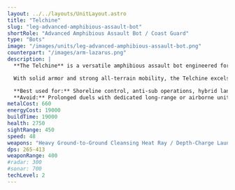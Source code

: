 ```yaml
---
layout: ../../layouts/UnitLayout.astro
title: "Telchine"
slug: "leg-advanced-amphibious-assault-bot"
shortRole: "Advanced Amphibious Assault Bot / Coast Guard"
type: "Bots"
image: "/images/units/leg-advanced-amphibious-assault-bot.png"
counterpart: "/images/arm-lazarus.png"
description: |
  **The Telchine** is a versatile amphibious assault bot engineered for shoreline control and underwater skirmishes. Equipped with a cleansing heat ray for ground targets and a depth-charge launcher for submerged threats, it is a natural predator in coastal zones and chokepoints.

  With solid armor and strong all-terrain mobility, the Telchine excels at leading beachheads, hunting underwater units, or supporting amphibious pushes. Its adaptability makes it a valuable asset wherever land meets sea.

  **Best used for:** Shoreline control, anti-sub operations, hybrid land/sea assaults  
  **Avoid:** Prolonged duels with dedicated long-range or airborne units
metalCost: 660
energyCost: 19000
buildTime: 19000
health: 2750
sightRange: 450
speed: 48
weapons: "Heavy Ground-to-Ground Cleansing Heat Ray / Depth-Charge Launcher"
dps: 265-413
weaponRange: 400
#radar: 300
#sonar: 700
techLevel: 2
---
```

